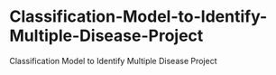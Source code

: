 # Classification-Model-to-Identify-Multiple-Disease-Project
Classification Model to Identify Multiple Disease Project
